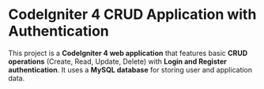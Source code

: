# CodeIgniter 4 CRUD Application with Authentication

This project is a **CodeIgniter 4 web application** that features basic **CRUD operations** (Create, Read, Update, Delete) with **Login and Register authentication**. It uses a **MySQL database** for storing user and application data.
